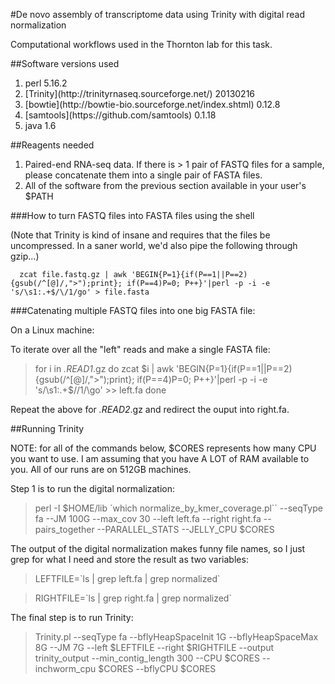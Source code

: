 #De novo assembly of transcriptome data using Trinity with digital read normalization

Computational workflows used in the Thornton lab for this task.

##Software versions used
<ol>
<li>perl 5.16.2</li>
<li>[Trinity](http://trinityrnaseq.sourceforge.net/) 20130216</li>
<li>[bowtie](http://bowtie-bio.sourceforge.net/index.shtml) 0.12.8</li>
<li>[samtools](https://github.com/samtools) 0.1.18</li>
<li>java 1.6</li>
</ol>

##Reagents needed

<ol>
<li>Paired-end RNA-seq data.  If there is > 1 pair of FASTQ files for a sample, please concatenate them into a single pair of FASTA files.</li>
<li>All of the software from the previous section available in your user's $PATH</li>
</ol>

###How to turn FASTQ files into FASTA files using the shell

(Note that Trinity is kind of insane and requires that the files be uncompressed. In a saner world, we'd also pipe the following through gzip...)

      zcat file.fastq.gz | awk 'BEGIN{P=1}{if(P==1||P==2){gsub(/^[@]/,">");print}; if(P==4)P=0; P++}'|perl -p -i -e 's/\s1:.+$/\/1/go' > file.fasta

###Catenating multiple FASTQ files into one big FASTA file:

On a Linux machine:

To iterate over all the "left" reads and make a single FASTA file:

>for i in *.READ1*.gz
>do
>zcat $i | awk 'BEGIN{P=1}{if(P==1||P==2){gsub(/^[@]/,">");print}; if(P==4)P=0; P++}'|perl -p -i -e 's/\s1:.+$/\/1/\go' >> left.fa
>done

Repeat the above for *.READ2*.gz and redirect the ouput into right.fa.

##Running Trinity

NOTE: for all of the commands below, $CORES represents how many CPU you want to use.  I am assuming that you have A LOT of RAM available to you.  All of our runs are on 512GB machines.

Step 1 is to run the digital normalization:
>perl -I $HOME/lib \`which normalize_by_kmer_coverage.pl`` --seqType fa --JM 100G --max_cov 30 --left left.fa --right right.fa --pairs_together --PARALLEL_STATS --JELLY_CPU $CORES

The output of the digital normalization makes funny file names, so I just grep for what I need and store the result as two variables:
>LEFTFILE=\`ls | grep left.fa | grep normalized\`

>RIGHTFILE=\`ls | grep right.fa | grep normalized\`

The final step is to run Trinity:

>Trinity.pl --seqType fa --bflyHeapSpaceInit 1G --bflyHeapSpaceMax 8G --JM 7G --left $LEFTFILE --right $RIGHTFILE --output trinity_output --min_contig_length 300 --CPU $CORES --inchworm_cpu $CORES --bflyCPU $CORES